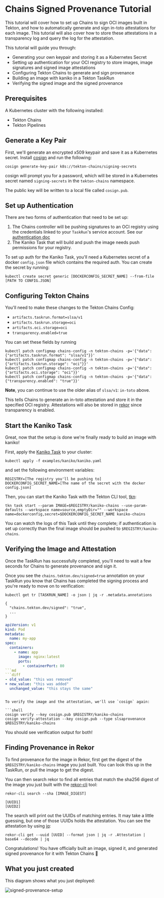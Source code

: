 <!--
---
linkTitle: "Tutorial: Signed Provenance"
weight: 200
---
-->

# Chains Signed Provenance Tutorial

This tutorial will cover how to set up Chains to sign OCI images built in Tekton, and how to automatically generate and sign in-toto attestations for each image.
This tutorial will also cover how to store these attestations in a transparency log and query the log for the attestation.

This tutorial will guide you through:

* Generating your own keypair and storing it as a Kubernetes Secret
* Setting up authentication for your OCI registry to store images, image signatures and signed image attestations
* Configuring Tekton Chains to generate and sign provenance
* Building an image with kaniko in a Tekton TaskRun
* Verifying the signed image and the signed provenance

## Prerequisites

A Kubernetes cluster with the following installed:

* Tekton Chains
* Tekton Pipelines

## Generate a Key Pair

First, we'll generate an encrypted x509 keypair and save it as a Kubernetes secret.
Install [cosign](https://github.com/sigstore/cosign) and run the following:

```shell
cosign generate-key-pair k8s://tekton-chains/signing-secrets
```

cosign will prompt you for a password, which will be stored in a Kubernetes secret named `signing-secrets` in the `tekton-chains` namespace.

The public key will be written to a local file called `cosign.pub`.

## Set up Authentication

There are two forms of authentication that need to be set up:
1. The Chains controller will be pushing signatures to an OCI registry using the credentials linked to your `TaskRun`'s service account. See our [authentication doc](../authentication.md)
2. The Kaniko Task that will build and push the image needs push permissions for your registry.

To set up auth for the Kaniko Task, you'll need a Kubernetes secret of a docker `config.json` file which contains the required auth.
You can create the secret by running:

```shell
kubectl create secret generic [DOCKERCONFIG_SECRET_NAME] --from-file [PATH TO CONFIG.JSON]
```

## Configuring Tekton Chains

You'll need to make these changes to the Tekton Chains Config:

* `artifacts.taskrun.format=slsa/v1`
* `artifacts.taskrun.storage=oci`
* `artifacts.oci.storage=oci`
* `transparency.enabled=true`

You can set these fields by running

```shell
kubectl patch configmap chains-config -n tekton-chains -p='{"data":{"artifacts.taskrun.format": "slsa/v1"}}'
kubectl patch configmap chains-config -n tekton-chains -p='{"data":{"artifacts.taskrun.storage": "oci"}}'
kubectl patch configmap chains-config -n tekton-chains -p='{"data":{"artifacts.oci.storage": "oci"}}'
kubectl patch configmap chains-config -n tekton-chains -p='{"data":{"transparency.enabled": "true"}}'
```

**Note**, you can continue to use the older alias of `slsa/v1`: `in-toto` above.

This tells Chains to generate an in-toto attestation and store it in the specified OCI registry.
Attestations will also be stored in [rekor](https://github.com/sigstore/rekor) since transparency is enabled.

## Start the Kaniko Task

Great, now that the setup is done we're finally ready to build an image with kaniko!

First, apply the [Kaniko Task](../../examples/kaniko/kaniko.yaml) to your cluster:

```shell
kubectl apply -f examples/kaniko/kaniko.yaml
```

and set the following environment variables:

```shell
REGISTRY=[The registry you'll be pushing to]
DOCKERCONFIG_SECRET_NAME=[The name of the secret with the docker config.json]
```

Then, you can start the Kaniko Task with the Tekton CLI tool, [tkn](https://github.com/tektoncd/cli):

```shell
tkn task start --param IMAGE=$REGISTRY/kaniko-chains --use-param-defaults --workspace name=source,emptyDir="" --workspace name=dockerconfig,secret=$DOCKERCONFIG_SECRET_NAME kaniko-chains
```

You can watch the logs of this Task until they complete; if authentication is set up correctly than the final image should be pushed to `$REGISTRY/kaniko-chains`.

## Verifying the Image and Attestation

Once the TaskRun has successfully completed, you'll need to wait a few seconds for Chains to generate provenance and sign it.

Once you see the `chains.tekton.dev/signed=true` annotation on your TaskRun you know that Chains has completed the signing process and you're ready to move on to verification:

```shell
kubectl get tr [TASKRUN_NAME] -o json | jq -r .metadata.annotations

{
  "chains.tekton.dev/signed": "true",
  ...
}
```
```yaml
apiVersion: v1
kind: Pod
metadata:
  name: my-app
spec:
  containers:
    - name: app
      image: nginx:latest
      ports:
        - containerPort: 80
```md
```diff
- old_value: "this was removed"
+ new_value: "this was added"
  unchanged_value: "this stays the same"
```
```
```

```
To verify the image and the attestation, we'll use `cosign` again:

```shell
cosign verify --key cosign.pub $REGISTRY/kaniko-chains
cosign verify-attestation --key cosign.pub --type slsaprovenance $REGISTRY/kaniko-chains
```

You should see verification output for both!

## Finding Provenance in Rekor

To find provenance for the image in Rekor, first get the digest of the `$REGISTRY/kaniko-chains` image you just built.
You can look this up in the TaskRun, or pull the image to get the digest.

You can then search rekor to find all entries that match the sha256 digest of the image you just built with the [rekor-cli](https://github.com/sigstore/rekor/releases/) tool:

```shell
rekor-cli search --sha [IMAGE_DIGEST]

[UUID1]
[UUID2]
```
The search will print out the UUIDs of matching entries.
It may take a little guessing, but one of those UUIDs holds the attestation.
You can see the attestation by using [jq](https://github.com/stedolan/jq):

```shell
rekor-cli get --uuid [UUID] --format json | jq -r .Attestation | base64 --decode | jq
```

Congratulations! You have officially built an image, signed it, and generated signed provenance for it with Tekton Chains 🎉

## What you just created
This diagram shows what you just deployed:

![signed-provenance-setup](./images/signed_provenance.png)
